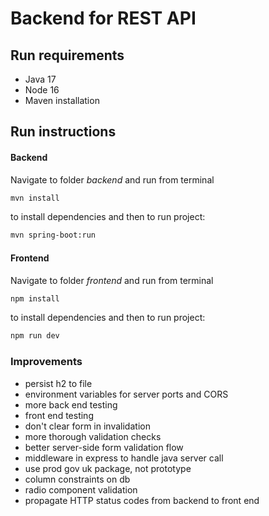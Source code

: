 # Backend for REST API

## Run requirements
* Java 17
* Node 16
* Maven installation

## Run instructions
#### Backend
Navigate to folder *backend* and run from terminal
```bash
mvn install
```
to install dependencies and then to run project:
```bash
mvn spring-boot:run
```

#### Frontend
Navigate to folder *frontend*  and run from terminal
```bash
npm install
```

to install dependencies and then to run project:
```bash
npm run dev
```

### Improvements
* persist h2 to file
* environment variables for server ports and CORS
* more back end testing
* front end testing
* don't clear form in invalidation
* more thorough validation checks
* better server-side form validation flow
* middleware in express to handle java server call
* use prod gov uk package, not prototype
* column constraints on db
* radio component validation
* propagate HTTP status codes from backend to front end